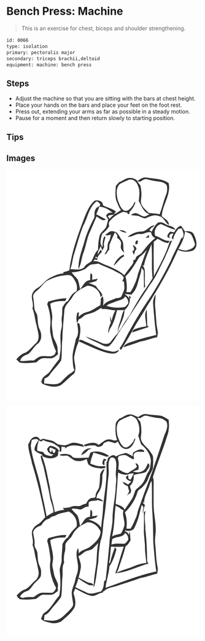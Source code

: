 # Bench Press: Machine
> This is an exercise for chest, biceps and shoulder strengthening.

``` 
id: 0066 
type: isolation 
primary: pectoralis major 
secondary: triceps brachii,deltoid 
equipment: machine: bench press 
``` 

## Steps

 - Adjust the machine so that you are sitting with the bars at chest height.
 - Place your hands on the bars and place your feet on the foot rest.
 - Press out, extending your arms as far as possible in a steady motion.
 - Pause for a moment and then return slowly to starting position.

## Tips


## Images

![](./../svg/0066-relaxation.svg)

![](./../svg/0066-tension.svg)
